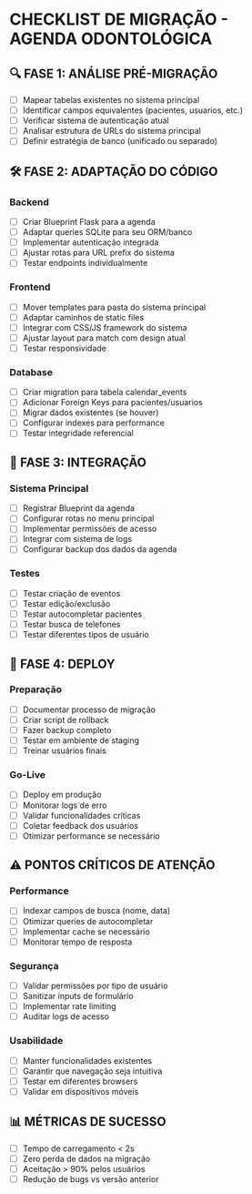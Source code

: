 # CHECKLIST DE MIGRAÇÃO - AGENDA ODONTOLÓGICA

## 🔍 FASE 1: ANÁLISE PRÉ-MIGRAÇÃO
- [ ] Mapear tabelas existentes no sistema principal
- [ ] Identificar campos equivalentes (pacientes, usuarios, etc.)
- [ ] Verificar sistema de autenticação atual
- [ ] Analisar estrutura de URLs do sistema principal
- [ ] Definir estratégia de banco (unificado ou separado)

## 🛠️ FASE 2: ADAPTAÇÃO DO CÓDIGO

### Backend
- [ ] Criar Blueprint Flask para a agenda
- [ ] Adaptar queries SQLite para seu ORM/banco
- [ ] Implementar autenticação integrada
- [ ] Ajustar rotas para URL prefix do sistema
- [ ] Testar endpoints individualmente

### Frontend  
- [ ] Mover templates para pasta do sistema principal
- [ ] Adaptar caminhos de static files
- [ ] Integrar com CSS/JS framework do sistema
- [ ] Ajustar layout para match com design atual
- [ ] Testar responsividade

### Database
- [ ] Criar migration para tabela calendar_events
- [ ] Adicionar Foreign Keys para pacientes/usuarios
- [ ] Migrar dados existentes (se houver)
- [ ] Configurar indexes para performance
- [ ] Testar integridade referencial

## 🔧 FASE 3: INTEGRAÇÃO

### Sistema Principal
- [ ] Registrar Blueprint da agenda
- [ ] Configurar rotas no menu principal
- [ ] Implementar permissões de acesso
- [ ] Integrar com sistema de logs
- [ ] Configurar backup dos dados da agenda

### Testes
- [ ] Testar criação de eventos
- [ ] Testar edição/exclusão
- [ ] Testar autocompletar pacientes
- [ ] Testar busca de telefones
- [ ] Testar diferentes tipos de usuário

## 🚀 FASE 4: DEPLOY

### Preparação
- [ ] Documentar processo de migração
- [ ] Criar script de rollback
- [ ] Fazer backup completo
- [ ] Testar em ambiente de staging
- [ ] Treinar usuários finais

### Go-Live
- [ ] Deploy em produção
- [ ] Monitorar logs de erro
- [ ] Validar funcionalidades críticas
- [ ] Coletar feedback dos usuários
- [ ] Otimizar performance se necessário

## ⚠️ PONTOS CRÍTICOS DE ATENÇÃO

### Performance
- [ ] Indexar campos de busca (nome, data)
- [ ] Otimizar queries de autocompletar
- [ ] Implementar cache se necessário
- [ ] Monitorar tempo de resposta

### Segurança
- [ ] Validar permissões por tipo de usuário
- [ ] Sanitizar inputs de formulário  
- [ ] Implementar rate limiting
- [ ] Auditar logs de acesso

### Usabilidade
- [ ] Manter funcionalidades existentes
- [ ] Garantir que navegação seja intuitiva
- [ ] Testar em diferentes browsers
- [ ] Validar em dispositivos móveis

## 📊 MÉTRICAS DE SUCESSO
- [ ] Tempo de carregamento < 2s
- [ ] Zero perda de dados na migração
- [ ] Aceitação > 90% pelos usuários
- [ ] Redução de bugs vs versão anterior
